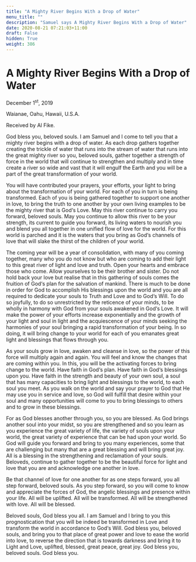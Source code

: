 ```yaml
---
title: "A Mighty River Begins With a Drop of Water"
menu_title: ""
description: "Samuel says A Mighty River Begins With a Drop of Water"
date: 2020-08-21 07:21:03+11:00
draft: False
hidden: True
weight: 386
---
```

# A Mighty River Begins With a Drop of Water

December 1<sup>st</sup>, 2019

Waianae, Oahu, Hawaii, U.S.A.

Received by Al Fike.



God bless you, beloved souls. I am Samuel and I come to tell you that a mighty river begins with a drop of water. As each drop gathers together creating the trickle of water that runs into the stream of water that runs into the great mighty river so you, beloved souls, gather together a strength of force in the world that will continue to strengthen and multiply and in time create a river so wide and vast that it will engulf the Earth and you will be a part of the great transformation of your world.

You will have contributed your prayers, your efforts, your light to bring about the transformation of your world. For each of you in turn is being transformed. Each of you is being gathered together to support one another in love, to bring the truth to one another by your own living examples to be the mighty river that is God‘s Love. May this river continue to carry you forward, beloved souls. May you continue to allow this river to be your strength, its current to guide you forward, its living waters to nourish you and blend you all together in one unified flow of love for the world. For this world is parched and it is the waters that you bring as God‘s channels of love that will slake the thirst of the children of your world.

The coming year will be a year of consolidation, with many of you coming together, many who you do not know but who are coming to add their light to this great river of light and love and truth. Open your hearts and embrace those who come. Allow yourselves to be their brother and sister. Do not hold back your love but realise that in this gathering of souls comes the fruition of God‘s plan for the salvation of mankind. There is much to be done in order for God to accomplish His blessings upon the world and you are all required to dedicate your souls to Truth and Love and to God‘s Will. To do so joyfully, to do so unrestricted by the reticence of your minds, to be wholly in harmony with God from your souls awakened in God‘s Love. It will make the power of your efforts increase exponentially and the growth of your light and soul in light and the acquiescence of your minds seeking the harmonies of your soul bringing a rapid transformation of your being. In so doing, it will bring change to your world for each of you emanates great light and blessings that flows through you. 

As your souls grow in love, awaken and cleanse in love, so the power of this force will multiply again and again. You will feel and know the changes that are coming within you. In this, you will be the activating forces to bring change to the world. Have faith in God‘s plan. Have faith in God‘s blessings upon you. Have faith in the strength and beauty of your own soul, a soul that has many capacities to bring light and blessings to the world, to each soul you meet. As you walk on the world and say your prayer to God that He may use you in service and love, so God will fulfill that desire within your soul and many opportunities will come to you to bring blessings to others and to grow in these blessings. 

For as God blesses another through you, so you are blessed. As God brings another soul into your midst, so you are strengthened and so you learn as you experience the great variety of life, the variety of souls upon your world, the great variety of experience that can be had upon your world. So God will guide you forward and bring to you many experiences, some that are challenging but many that are a great blessing and will bring great joy. All is a blessing in the strengthening and reclamation of your souls. Beloveds, continue to gather together to be the beautiful force for light and love that you are and acknowledge one another in love.

Be that channel of love for one another for as one steps forward, you all step forward, beloved souls. As you step forward, so you will come to know and appreciate the forces of God, the angelic blessings and presence within your life. All will be uplifted. All will be transformed. All will be strengthened with love. All will be blessed. 

Beloved souls, God bless you all. I am Samuel and I bring to you this prognostication that you will be indeed be transformed in Love and transform the world in accordance to God‘s Will. God bless you, beloved souls, and bring you to that place of great power and love to ease the world into love, to reverse the direction that is towards darkness and bring it to Light and Love, uplifted, blessed, great peace, great joy. God bless you, beloved souls. God bless you.